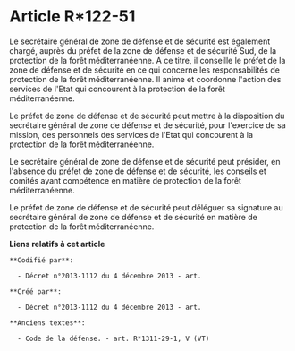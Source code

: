 # Article R*122-51

Le secrétaire général de zone de défense et de sécurité est également chargé, auprès du préfet de la zone de défense et de
sécurité Sud, de la protection de la forêt méditerranéenne. A ce titre, il conseille le préfet de la zone de défense et de
sécurité en ce qui concerne les responsabilités de protection de la forêt méditerranéenne. Il anime et coordonne l'action des
services de l'Etat qui concourent à la protection de la forêt méditerranéenne. 

Le préfet de zone de défense et de sécurité peut mettre à la disposition du secrétaire général de zone de défense et de
sécurité, pour l'exercice de sa mission, des personnels des services de l'Etat qui concourent à la protection de la forêt
méditerranéenne. 

Le secrétaire général de zone de défense et de sécurité peut présider, en l'absence du préfet de zone de défense et de
sécurité, les conseils et comités ayant compétence en matière de protection de la forêt méditerranéenne. 

Le préfet de zone de défense et de sécurité peut déléguer sa signature au secrétaire général de zone de défense et de
sécurité en matière de protection de la forêt méditerranéenne.

**Liens relatifs à cet article**

	**Codifié par**:

	  - Décret n°2013-1112 du 4 décembre 2013 - art.

	**Créé par**:

	  - Décret n°2013-1112 du 4 décembre 2013 - art.

	**Anciens textes**:

	  - Code de la défense. - art. R*1311-29-1, V (VT)
